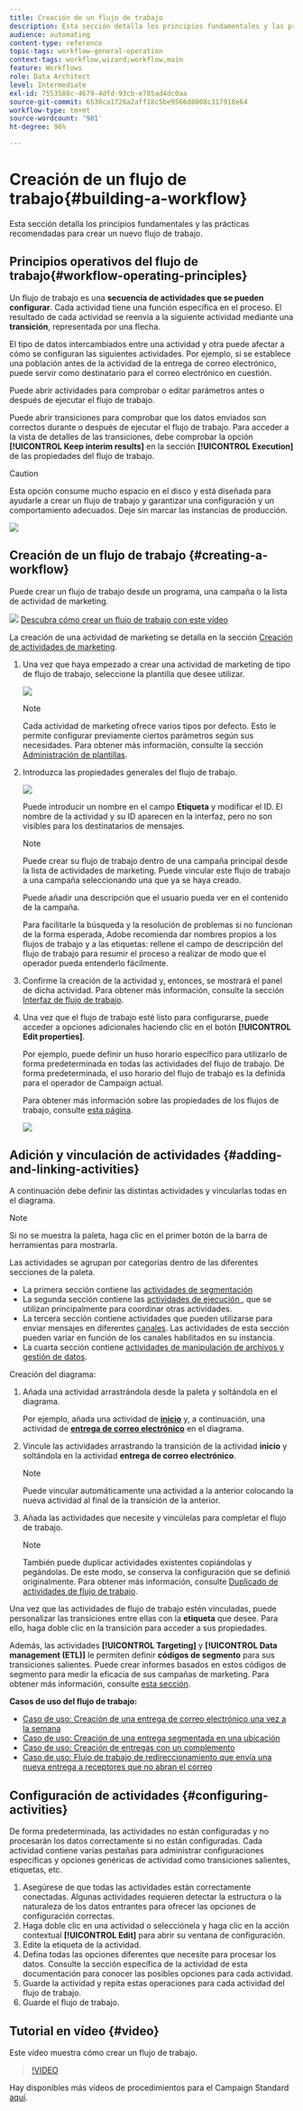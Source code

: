 ```yaml
---
title: Creación de un flujo de trabajo
description: Esta sección detalla los principios fundamentales y las prácticas recomendadas para crear un nuevo flujo de trabajo.
audience: automating
content-type: reference
topic-tags: workflow-general-operation
context-tags: workflow,wizard;workflow,main
feature: Workflows
role: Data Architect
level: Intermediate
exl-id: 7553588c-4679-4dfd-93cb-e705ad4dc0aa
source-git-commit: 6530ca1726a2aff18c5be9566d8008c317918e64
workflow-type: tm+mt
source-wordcount: '981'
ht-degree: 96%

---
```


# Creación de un flujo de trabajo{#building-a-workflow}

Esta sección detalla los principios fundamentales y las prácticas recomendadas para crear un nuevo flujo de trabajo.

## Principios operativos del flujo de trabajo{#workflow-operating-principles}

Un flujo de trabajo es una **secuencia de actividades que se pueden configurar**. Cada actividad tiene una función específica en el proceso. El resultado de cada actividad se reenvía a la siguiente actividad mediante una **transición**, representada por una flecha.

El tipo de datos intercambiados entre una actividad y otra puede afectar a cómo se configuran las siguientes actividades. Por ejemplo, si se establece una población antes de la actividad de la entrega de correo electrónico, puede servir como destinatario para el correo electrónico en cuestión.

Puede abrir actividades para comprobar o editar parámetros antes o después de ejecutar el flujo de trabajo.

Puede abrir transiciones para comprobar que los datos enviados son correctos durante o después de ejecutar el flujo de trabajo. Para acceder a la vista de detalles de las transiciones, debe comprobar la opción **[!UICONTROL Keep interim results]** en la sección **[!UICONTROL Execution]** de las propiedades del flujo de trabajo.

>[!CAUTION]
>
>Esta opción consume mucho espacio en el disco y está diseñada para ayudarle a crear un flujo de trabajo y garantizar una configuración y un comportamiento adecuados. Deje sin marcar las instancias de producción.

![](assets/workflow_overview.png)

## Creación de un flujo de trabajo {#creating-a-workflow}

Puede crear un flujo de trabajo desde un programa, una campaña o la lista de actividad de marketing.

![](assets/do-not-localize/how-to-video.png) [Descubra cómo crear un flujo de trabajo con este vídeo](#video)

La creación de una actividad de marketing se detalla en la sección [Creación de actividades de marketing](../../start/using/marketing-activities.md#creating-a-marketing-activity).

1. Una vez que haya empezado a crear una actividad de marketing de tipo de flujo de trabajo, seleccione la plantilla que desee utilizar.

   ![](assets/workflow_creation_1.png)

   >[!NOTE]
   >
   >Cada actividad de marketing ofrece varios tipos por defecto. Esto le permite configurar previamente ciertos parámetros según sus necesidades. Para obtener más información, consulte la sección [Administración de plantillas](../../start/using/marketing-activity-templates.md).

1. Introduzca las propiedades generales del flujo de trabajo.

   ![](assets/workflow_creation_2.png)

   Puede introducir un nombre en el campo **Etiqueta** y modificar el ID. El nombre de la actividad y su ID aparecen en la interfaz, pero no son visibles para los destinatarios de mensajes.

   >[!NOTE]
   >
   >Puede crear su flujo de trabajo dentro de una campaña principal desde la lista de actividades de marketing. Puede vincular este flujo de trabajo a una campaña seleccionando una que ya se haya creado.

   Puede añadir una descripción que el usuario pueda ver en el contenido de la campaña.

   Para facilitarle la búsqueda y la resolución de problemas si no funcionan de la forma esperada, Adobe recomienda dar nombres propios a los flujos de trabajo y a las etiquetas: rellene el campo de descripción del flujo de trabajo para resumir el proceso a realizar de modo que el operador pueda entenderlo fácilmente.

1. Confirme la creación de la actividad y, entonces, se mostrará el panel de dicha actividad. Para obtener más información, consulte la sección [Interfaz de flujo de trabajo](../../automating/using/workflow-interface.md).

1. Una vez que el flujo de trabajo esté listo para configurarse, puede acceder a opciones adicionales haciendo clic en el botón **[!UICONTROL Edit properties]**.

   Por ejemplo, puede definir un huso horario específico para utilizarlo de forma predeterminada en todas las actividades del flujo de trabajo. De forma predeterminada, el uso horario del flujo de trabajo es la definida para el operador de Campaign actual.

   Para obtener más información sobre las propiedades de los flujos de trabajo, consulte [esta página](../../automating/using/managing-execution-options.md).

   ![](assets/workflow_properties.png)

## Adición y vinculación de actividades {#adding-and-linking-activities}

A continuación debe definir las distintas actividades y vincularlas todas en el diagrama.

>[!NOTE]
>
>Si no se muestra la paleta, haga clic en el primer botón de la barra de herramientas para mostrarla.

Las actividades se agrupan por categorías dentro de las diferentes secciones de la paleta.

* La primera sección contiene las [actividades de segmentación](../../automating/using/about-targeting-activities.md)
* La segunda sección contiene las [actividades de ejecución ](../../automating/using/about-execution-activities.md), que se utilizan principalmente para coordinar otras actividades.
* La tercera sección contiene actividades que pueden utilizarse para enviar mensajes en diferentes [canales](../../automating/using/about-channel-activities.md). Las actividades de esta sección pueden variar en función de los canales habilitados en su instancia.
* La cuarta sección contiene [actividades de manipulación de archivos y gestión de datos](../../automating/using/about-data-management-activities.md).

Creación del diagrama:

1. Añada una actividad arrastrándola desde la paleta y soltándola en el diagrama.

   Por ejemplo, añada una actividad de **[inicio](../../automating/using/start-and-end.md)** y, a continuación, una actividad de **[entrega de correo electrónico](../../automating/using/email-delivery.md)** en el diagrama.

1. Vincule las actividades arrastrando la transición de la actividad **inicio** y soltándola en la actividad **entrega de correo electrónico**.

   >[!NOTE]
   >
   >Puede vincular automáticamente una actividad a la anterior colocando la nueva actividad al final de la transición de la anterior.

1. Añada las actividades que necesite y vincúlelas para completar el flujo de trabajo.

   >[!NOTE]
   >
   >También puede duplicar actividades existentes copiándolas y pegándolas. De este modo, se conserva la configuración que se definió originalmente. Para obtener más información, consulte [Duplicado de actividades de flujo de trabajo](../../automating/using/workflow-interface.md#duplicating-workflow-activities).

Una vez que las actividades de flujo de trabajo estén vinculadas, puede personalizar las transiciones entre ellas con la **etiqueta** que desee. Para ello, haga doble clic en la transición para acceder a sus propiedades.

Además, las actividades **[!UICONTROL Targeting]** y **[!UICONTROL Data management (ETL)]** le permiten definir **códigos de segmento** para sus transiciones salientes. Puede crear informes basados en estos códigos de segmento para medir la eficacia de sus campañas de marketing. Para obtener más información, consulte [esta sección](../../reporting/using/creating-a-report-workflow-segment.md).

**Casos de uso del flujo de trabajo:**

* [Caso de uso: Creación de una entrega de correo electrónico una vez a la semana](../../automating/using/workflow-weekly-offer.md)
* [Caso de uso: Creación de una entrega segmentada en una ubicación](../../automating/using/workflow-segmentation-location.md)
* [Caso de uso: Creación de entregas con un complemento](../../automating/using/workflow-created-query-with-complement.md)
* [Caso de uso: Flujo de trabajo de redireccionamiento que envía una nueva entrega a receptores que no abran el correo](../../automating/using/workflow-cross-channel-retargeting.md)

## Configuración de actividades {#configuring-activities}

De forma predeterminada, las actividades no están configuradas y no procesarán los datos correctamente si no están configuradas. Cada actividad contiene varias pestañas para administrar configuraciones específicas y opciones genéricas de actividad como transiciones salientes, etiquetas, etc.

1. Asegúrese de que todas las actividades están correctamente conectadas. Algunas actividades requieren detectar la estructura o la naturaleza de los datos entrantes para ofrecer las opciones de configuración correctas.
1. Haga doble clic en una actividad o selecciónela y haga clic en la acción contextual **[!UICONTROL Edit]** para abrir su ventana de configuración.
1. Edite la etiqueta de la actividad.
1. Defina todas las opciones diferentes que necesite para procesar los datos. Consulte la sección específica de la actividad de esta documentación para conocer las posibles opciones para cada actividad.
1. Guarde la actividad y repita estas operaciones para cada actividad del flujo de trabajo.
1. Guarde el flujo de trabajo.

## Tutorial en vídeo {#video}

Este vídeo muestra cómo crear un flujo de trabajo.

>[!VIDEO](https://video.tv.adobe.com/v/23937?quality=12)

Hay disponibles más vídeos de procedimientos para el Campaign Standard [aquí](https://experienceleague.adobe.com/docs/campaign-standard-learn/tutorials/overview.html?lang=es).

